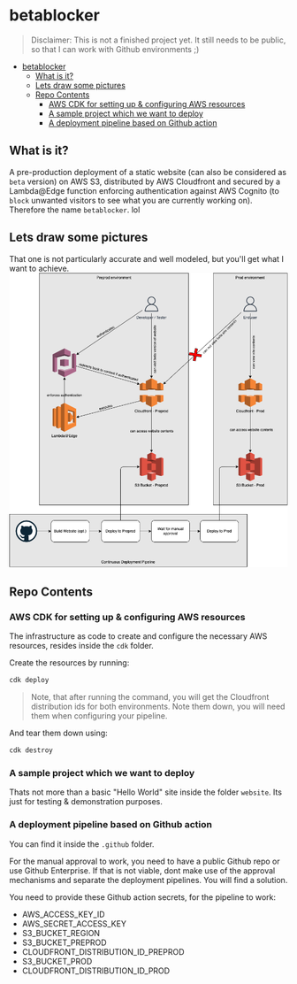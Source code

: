 # betablocker

> Disclaimer: This is not a finished project yet. It still needs to be public, so that I can work with Github environments ;)

- [betablocker](#betablocker)
  - [What is it?](#what-is-it)
  - [Lets draw some pictures](#lets-draw-some-pictures)
  - [Repo Contents](#repo-contents)
    - [AWS CDK for setting up & configuring AWS resources](#aws-cdk-for-setting-up--configuring-aws-resources)
    - [A sample project which we want to deploy](#a-sample-project-which-we-want-to-deploy)
    - [A deployment pipeline based on Github action](#a-deployment-pipeline-based-on-github-action)

## What is it?

A pre-production deployment of a static website (can also be considered as `beta` version) on AWS S3, distributed by AWS Cloudfront and secured by a Lambda@Edge function enforcing authentication against AWS Cognito (to `block` unwanted visitors to see what you are currently working on). Therefore the name `betablocker`. lol

## Lets draw some pictures

That one is not particularly accurate and well modeled, but you'll get what I want to achieve.
![img](./architectural-overview.drawio.png)

## Repo Contents

### AWS CDK for setting up & configuring AWS resources
The infrastructure as code to create and configure the necessary AWS resources, resides inside the `cdk` folder. 

Create the resources by running:
```bash
cdk deploy
```

> Note, that after running the command, you will get the Cloudfront distribution ids for both environments. Note them down, you will need them when configuring your pipeline.


And tear them down using:
```bash
cdk destroy
```



### A sample project which we want to deploy

Thats not more than a basic "Hello World" site inside the folder `website`. Its just for testing & demonstration purposes.


### A deployment pipeline based on Github action 

You can find it inside the `.github` folder.

For the manual approval to work, you need to have a public Github repo or use Github Enterprise. If that is not viable, dont make use of the approval mechanisms and separate the deployment pipelines. You will find a solution.

You need to provide these Github action secrets, for the pipeline to work:

- AWS_ACCESS_KEY_ID
- AWS_SECRET_ACCESS_KEY
- S3_BUCKET_REGION
- S3_BUCKET_PREPROD
- CLOUDFRONT_DISTRIBUTION_ID_PREPROD
- S3_BUCKET_PROD
- CLOUDFRONT_DISTRIBUTION_ID_PROD
